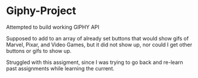 # Giphy-Project

Attempted to build working GIPHY API

Supposed to add to an array of already set buttons that would show gifs of Marvel, Pixar, and Video Games, but it did not show up, nor could I get other buttons or gifs to show up.

Struggled with this assigment, since I was trying to go back and re-learn past assignments while learning the current.